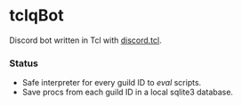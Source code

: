 # tclqBot
Discord bot written in Tcl with
[discord.tcl](https://github.com/qwename/discord.tcl).

### Status

- Safe interpreter for every guild ID to *eval* scripts.
- Save procs from each guild ID in a local sqlite3 database.
